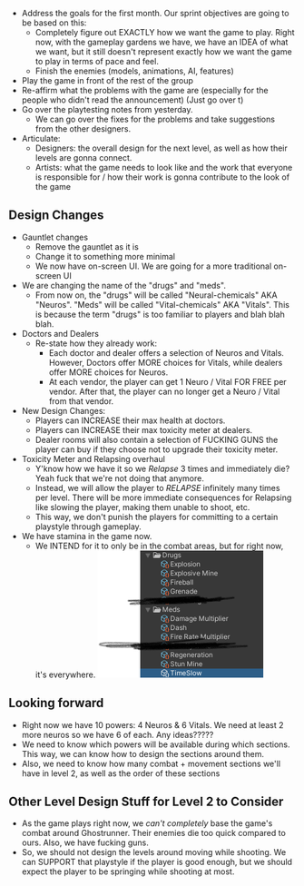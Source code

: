- Address the goals for the first month. Our sprint objectives are going to be based on this:
	- Completely figure out EXACTLY how we want the game to play. Right now, with the gameplay gardens we have, we have an IDEA of what we want, but it still doesn't represent exactly how we want the game to play in terms of pace and feel.
	- Finish the enemies (models, animations, AI, features)
- Play the game in front of the rest of the group
- Re-affirm what the problems with the game are (especially for the people who didn't read the announcement) (Just go over t)
- Go over the playtesting notes from yesterday.
	- We can go over the fixes for the problems and take suggestions from the other designers.
- Articulate:
	- Designers: the overall design for the next level, as well as how their levels are gonna connect.
	- Artists: what the game needs to look like and the work that everyone is responsible for / how their work is gonna contribute to the look of the game

## Design Changes
- Gauntlet changes
	- Remove the gauntlet as it is
	- Change it to something more minimal
	- We now have on-screen UI. We are going for a more traditional on-screen UI
- We are changing the name of the "drugs" and "meds".
	- From now on, the "drugs" will be called "Neural-chemicals" AKA "Neuros". "Meds" will be called "Vital-chemicals" AKA "Vitals". This is because the term "drugs" is too familiar to players and blah blah blah.
- Doctors and Dealers
	- Re-state how they already work:
		- Each doctor and dealer offers a selection of Neuros and Vitals. However, Doctors offer MORE choices for Vitals, while dealers offer MORE choices for Neuros.
		- At each vendor, the player can get 1 Neuro / Vital FOR FREE per vendor. After that, the player can no longer get a Neuro / Vital from that vendor.
- New Design Changes:
	- Players can INCREASE their max health at doctors.
	- Players can INCREASE their max toxicity meter at dealers.
	- Dealer rooms will also contain a selection of FUCKING GUNS the player can buy if they choose not to upgrade their toxicity meter.
- Toxicity Meter and Relapsing overhaul
	- Y'know how we have it so we *Relapse* 3 times and immediately die? Yeah fuck that we're not doing that anymore.
	- Instead, we will allow the player to *RELAPSE* infinitely many times per level. There will be more immediate consequences for Relapsing like slowing the player, making them unable to shoot, etc.
	- This way, we don't punish the players for committing to a certain playstyle through gameplay.
- We have stamina in the game now.
	- We INTEND for it to only be in the combat areas, but for right now, it's everywhere.
![](<../../_META/Attachments/Pasted image 20250109010707.png>)
## Looking forward
- Right now we have 10 powers: 4 Neuros & 6 Vitals. We need at least 2 more neuros so we have 6 of each. Any ideas?????
- We need to know which powers will be available during which sections. This way, we can know how to design the sections around them.
- Also, we need to know how many combat + movement sections we'll have in level 2, as well as the order of these sections

## Other Level Design Stuff for Level 2 to Consider
- As the game plays right now, we *can't completely* base the game's combat around Ghostrunner. Their enemies die too quick compared to ours. Also, we have fucking guns.
- So, we should not design the levels around moving while shooting. We can SUPPORT that playstyle if the player is good enough, but we should expect the player to be springing while shooting at most.
